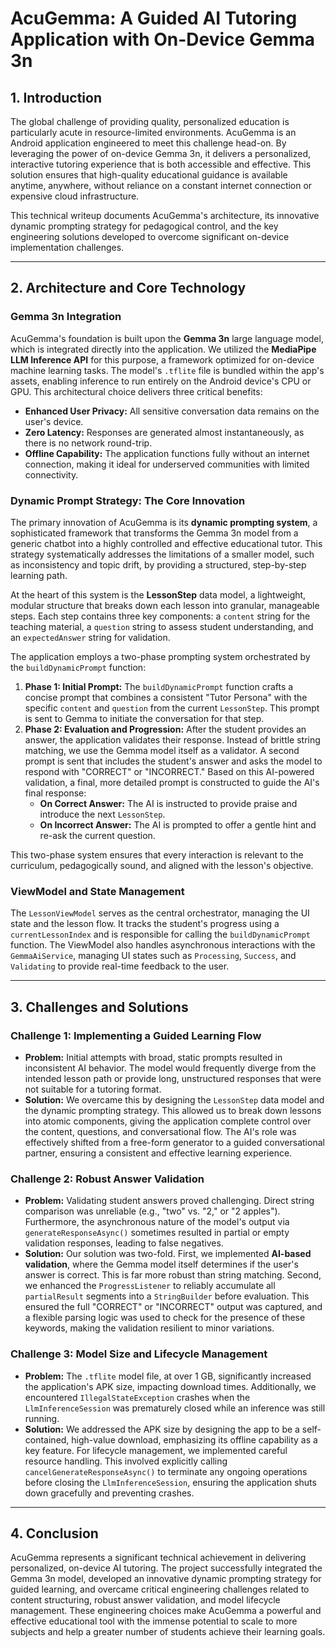 # AcuGemma: A Guided AI Tutoring Application with On-Device Gemma 3n

## 1. Introduction

The global challenge of providing quality, personalized education is particularly acute in resource-limited environments. AcuGemma is an Android application engineered to meet this challenge head-on. By leveraging the power of on-device Gemma 3n, it delivers a personalized, interactive tutoring experience that is both accessible and effective. This solution ensures that high-quality educational guidance is available anytime, anywhere, without reliance on a constant internet connection or expensive cloud infrastructure.

This technical writeup documents AcuGemma's architecture, its innovative dynamic prompting strategy for pedagogical control, and the key engineering solutions developed to overcome significant on-device implementation challenges.

---

## 2. Architecture and Core Technology

### Gemma 3n Integration

AcuGemma's foundation is built upon the **Gemma 3n** large language model, which is integrated directly into the application. We utilized the **MediaPipe LLM Inference API** for this purpose, a framework optimized for on-device machine learning tasks. The model's `.tflite` file is bundled within the app's assets, enabling inference to run entirely on the Android device's CPU or GPU. This architectural choice delivers three critical benefits:
* **Enhanced User Privacy:** All sensitive conversation data remains on the user's device.
* **Zero Latency:** Responses are generated almost instantaneously, as there is no network round-trip.
* **Offline Capability:** The application functions fully without an internet connection, making it ideal for underserved communities with limited connectivity.

### Dynamic Prompt Strategy: The Core Innovation

The primary innovation of AcuGemma is its **dynamic prompting system**, a sophisticated framework that transforms the Gemma 3n model from a generic chatbot into a highly controlled and effective educational tutor. This strategy systematically addresses the limitations of a smaller model, such as inconsistency and topic drift, by providing a structured, step-by-step learning path.

At the heart of this system is the **LessonStep** data model, a lightweight, modular structure that breaks down each lesson into granular, manageable steps. Each step contains three key components: a `content` string for the teaching material, a `question` string to assess student understanding, and an `expectedAnswer` string for validation.

The application employs a two-phase prompting system orchestrated by the `buildDynamicPrompt` function:

1.  **Phase 1: Initial Prompt:** The `buildDynamicPrompt` function crafts a concise prompt that combines a consistent "Tutor Persona" with the specific `content` and `question` from the current `LessonStep`. This prompt is sent to Gemma to initiate the conversation for that step.
2.  **Phase 2: Evaluation and Progression:** After the student provides an answer, the application validates their response. Instead of brittle string matching, we use the Gemma model itself as a validator. A second prompt is sent that includes the student's answer and asks the model to respond with "CORRECT" or "INCORRECT." Based on this AI-powered validation, a final, more detailed prompt is constructed to guide the AI's final response:
    * **On Correct Answer:** The AI is instructed to provide praise and introduce the next `LessonStep`.
    * **On Incorrect Answer:** The AI is prompted to offer a gentle hint and re-ask the current question.

This two-phase system ensures that every interaction is relevant to the curriculum, pedagogically sound, and aligned with the lesson's objective.

### ViewModel and State Management

The `LessonViewModel` serves as the central orchestrator, managing the UI state and the lesson flow. It tracks the student's progress using a `currentLessonIndex` and is responsible for calling the `buildDynamicPrompt` function. The ViewModel also handles asynchronous interactions with the `GemmaAiService`, managing UI states such as `Processing`, `Success`, and `Validating` to provide real-time feedback to the user.

---

## 3. Challenges and Solutions

### Challenge 1: Implementing a Guided Learning Flow
* **Problem:** Initial attempts with broad, static prompts resulted in inconsistent AI behavior. The model would frequently diverge from the intended lesson path or provide long, unstructured responses that were not suitable for a tutoring format.
* **Solution:** We overcame this by designing the `LessonStep` data model and the dynamic prompting strategy. This allowed us to break down lessons into atomic components, giving the application complete control over the content, questions, and conversational flow. The AI's role was effectively shifted from a free-form generator to a guided conversational partner, ensuring a consistent and effective learning experience.

### Challenge 2: Robust Answer Validation
* **Problem:** Validating student answers proved challenging. Direct string comparison was unreliable (e.g., "two" vs. "2," or "2 apples"). Furthermore, the asynchronous nature of the model's output via `generateResponseAsync()` sometimes resulted in partial or empty validation responses, leading to false negatives.
* **Solution:** Our solution was two-fold. First, we implemented **AI-based validation**, where the Gemma model itself determines if the user's answer is correct. This is far more robust than string matching. Second, we enhanced the `ProgressListener` to reliably accumulate all `partialResult` segments into a `StringBuilder` before evaluation. This ensured the full "CORRECT" or "INCORRECT" output was captured, and a flexible parsing logic was used to check for the presence of these keywords, making the validation resilient to minor variations.

### Challenge 3: Model Size and Lifecycle Management
* **Problem:** The `.tflite` model file, at over 1 GB, significantly increased the application's APK size, impacting download times. Additionally, we encountered `IllegalStateException` crashes when the `LlmInferenceSession` was prematurely closed while an inference was still running.
* **Solution:** We addressed the APK size by designing the app to be a self-contained, high-value download, emphasizing its offline capability as a key feature. For lifecycle management, we implemented careful resource handling. This involved explicitly calling `cancelGenerateResponseAsync()` to terminate any ongoing operations before closing the `LlmInferenceSession`, ensuring the application shuts down gracefully and preventing crashes.

---

## 4. Conclusion
AcuGemma represents a significant technical achievement in delivering personalized, on-device AI tutoring. The project successfully integrated the Gemma 3n model, developed an innovative dynamic prompting strategy for guided learning, and overcame critical engineering challenges related to content structuring, robust answer validation, and model lifecycle management. These engineering choices make AcuGemma a powerful and effective educational tool with the immense potential to scale to more subjects and help a greater number of students achieve their learning goals.